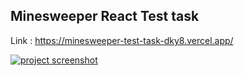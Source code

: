 ## Minesweeper React Test task

Link : https://minesweeper-test-task-dky8.vercel.app/

<a href="https://minesweeper-test-task-dky8.vercel.app/">
  <img
    src="https://raw.githubusercontent.com/elangosundar/awesome-README-templates/master/awesome-github-profile.png"
    alt="project screenshot"
    >
</a>